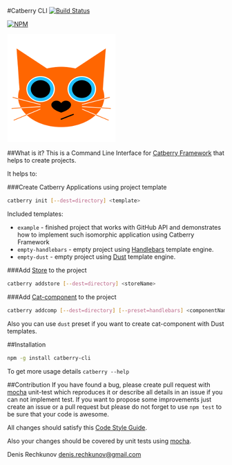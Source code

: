 #Catberry CLI [![Build Status](https://travis-ci.org/catberry/catberry-cli.png?branch=master)](https://travis-ci.org/catberry/catberry-cli)

[![NPM](https://nodei.co/npm/catberry-cli.png)](https://nodei.co/npm/catberry-cli/)

![Catberry](https://raw.githubusercontent.com/catberry/catberry/master/docs/images/logo.png)

##What is it?
This is a Command Line Interface for [Catberry Framework](https://github.com/catberry/catberry)
that helps to create projects.

It helps to:

###Create Catberry Applications using project template

```bash
catberry init [--dest=directory] <template>
```

Included templates:
* `example` - finished project that works with GitHub API and demonstrates
how to implement such isomorphic application using Catberry Framework
* `empty-handlebars` - empty project using [Handlebars](http://handlebarsjs.com/) template engine.
* `empty-dust` - empty project using [Dust](https://github.com/catberry/catberry-dust) template engine.

###Add [Store](https://github.com/catberry/catberry/blob/master/docs/index.md#stores) to the project
 
```bash
catberry addstore [--dest=directory] <storeName>
```

###Add [Cat-component](https://github.com/catberry/catberry/blob/master/docs/index.md#cat-components) to the project

```bash
catberry addcomp [--dest=directory] [--preset=handlebars] <componentName>
```
Also you can use `dust` preset if you want to create cat-component with Dust
templates.

##Installation

```bash
npm -g install catberry-cli
```

To get more usage details `catberry --help`

##Contribution
If you have found a bug, please create pull request with [mocha](https://www.npmjs.org/package/mocha) 
unit-test which reproduces it or describe all details in an issue if you can not
implement test. If you want to propose some improvements just create an issue or
a pull request but please do not forget to use `npm test` to be sure that your
code is awesome.

All changes should satisfy this [Code Style Guide](https://github.com/catberry/catberry/blob/4.0.0/docs/code-style-guide.md).

Also your changes should be covered by unit tests using [mocha](https://www.npmjs.org/package/mocha).

Denis Rechkunov <denis.rechkunov@gmail.com>